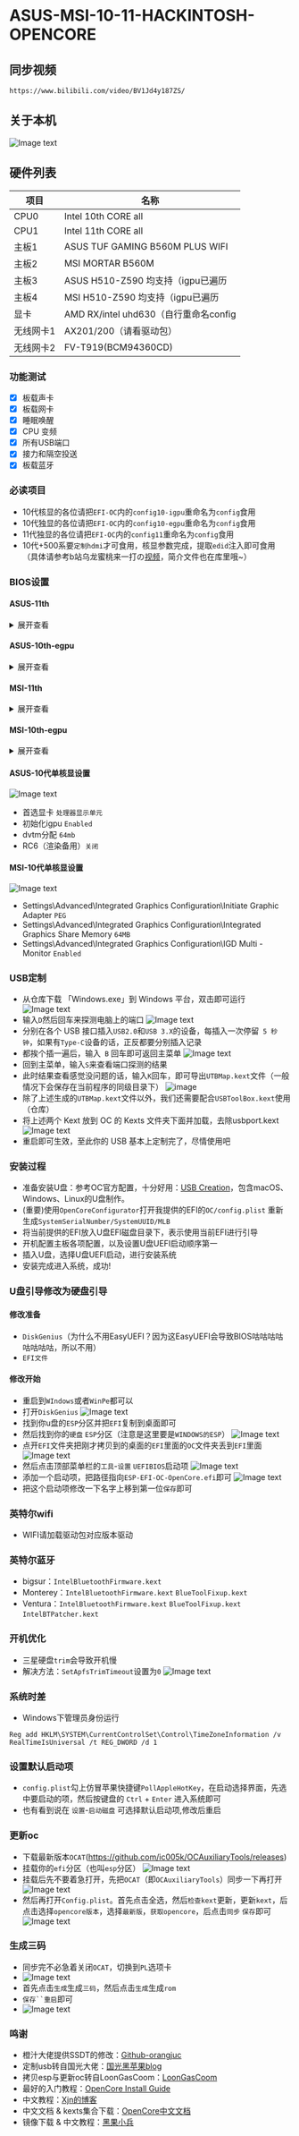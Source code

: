 # ASUS-MSI-10-11-HACKINTOSH-OPENCORE
## 同步视频

```
https://www.bilibili.com/video/BV1Jd4y187ZS/
```
## 关于本机
  ![Image text](https://github.com/Win10Q/hackintosh-with-B560-msi-asus/blob/main/img-storage/%E5%85%B3%E4%BA%8E%E6%9C%AC%E6%9C%BA.png)
## 硬件列表
|项目|名称
|-|-
|CPU0|Intel 10th CORE all
|CPU1|Intel 11th CORE all
|主板1|ASUS TUF GAMING B560M PLUS WIFI
|主板2|MSI MORTAR B560M
|主板3|ASUS H510-Z590 均支持（igpu已遍历
|主板4|MSI H510-Z590 均支持（igpu已遍历
|显卡|AMD RX/intel uhd630（自行重命名config
|无线网卡1|AX201/200（请看驱动包）
|无线网卡2|FV-T919(BCM94360CD)
### 功能测试
- [x] 板载声卡
- [x] 板载网卡
- [x] 睡眠唤醒
- [x] CPU 变频
- [x] 所有USB端口
- [x] 接力和隔空投送
- [x] 板载蓝牙
### 必读项目
- 10代核显的各位请把`EFI-OC`内的`config10-igpu`重命名为`config`食用
- 10代独显的各位请把`EFI-OC`内的`config10-egpu`重命名为`config`食用
- 11代独显的各位请把`EFI-OC`内的`config11`重命名为`config`食用
- 10代+500系要`定制hdmi`才可食用，核显参数完成，提取`edid`注入即可食用（具体请参考b站乌龙蜜桃来一打の[视频](https://www.bilibili.com/video/BV1UW4y1J7J2/)，简介文件也在库里哦~）
### BIOS设置
#### ASUS-11th
<details>
<summary>展开查看</summary>
<pre><code>
- disable Intel Rapid Storage Technology
最后需要按键盘上的 F10 键保存退出即可.
</code></pre>
</details>

#### ASUS-10th-egpu
<details>
<summary>展开查看</summary>
<pre><code>
- Disabe
- Fast Boot
- VT-d
- CSM
- Enable
- Above 4G decoding
- OS type: Windows UEFI Mode (Clear Secure Boot Keys or choose Other type)
- DVMT Pre-Allocated(iGPU Memory): 64MB
最后需要按键盘上的 F10 键保存退出即可.
</code></pre>
</details>

#### MSI-11th
<details>
<summary>展开查看</summary>
<pre><code>
- Boot -- Fast Boot -> Disabled
- Advanced -- PCH Sorage Configuration -- SATA Mode Selection -> AHCI
- Boot -- CSM(Compatibility Support Module) -> Disabled
- Ai Tweaker -- Ai Overclock Tuner -> XMP
- Advanced -- CPU configuration -- Intel Virtualization Technology -> Disabled
- Advanced -- System Agent (SA) Configuration -- VT-D -> Disabled
- Advanced -- System Agent (SA) Configuration -- Above 4G Decoding -> Disabled
- Advanced -- System Agent (SA) Configuration -- Graphics Configuration -- Primary Display -> GPU Graphics
- Advanced -- System Agent (SA) Configuration -- Graphics Configuration -- iGPU Multi-Monitor -> Disabled
- Advanced -- PCH configruation - IOAPIC 24-119 Entries -> Enabled
- Advanced -- PCH-FW Configuration -- TPM Device Selection -> Discrete TPM
- Advanced -- APM Configuration -- ErP Ready -> Disabled
- Advanced -- Network Stack Configuration -- Network Stack -> Disabled
- Boot -- Secure Boot -- OS Type -- Other OS
最后需要按键盘上的 F10 键保存退出即可.
</code></pre>
</details>

#### MSI-10th-egpu
<details>
<summary>展开查看</summary>
<pre><code>
- Boot -- Fast Boot -> Disabled
- Advanced -- PCH Sorage Configuration -- SATA Mode Selection -> AHCI
- Boot -- CSM(Compatibility Support Module) -> Disabled
- Ai Tweaker -- Ai Overclock Tuner -> XMP
- Advanced -- CPU configuration -- Intel Virtualization Technology -> Disabled
- Advanced -- System Agent (SA) Configuration -- VT-D -> Disabled
- Advanced -- System Agent (SA) Configuration -- Above 4G Decoding -> Disabled
- Advanced -- System Agent (SA) Configuration -- Graphics Configuration -- Primary Display -> CPU Graphics 集成显卡配置1
- Advanced -- System Agent (SA) Configuration -- Graphics Configuration -- iGPU Multi-Monitor -> Disabled 集成显卡配置2
- Advanced -- PCH configruation - IOAPIC 24-119 Entries -> Enabled
- Advanced -- PCH-FW Configuration -- TPM Device Selection -> Discrete TPM
- Advanced -- APM Configuration -- ErP Ready -> Disabled
- Advanced -- Network Stack Configuration -- Network Stack -> Disabled
- Boot -- Secure Boot -- OS Type -- Other OS
最后需要按键盘上的 F10 键保存退出即可.
</code></pre>
</details>

#### ASUS-10代单核显设置
  ![Image text](https://github.com/Win10Q/hackintosh-with-B560-msi-asus/blob/main/img-storage/%E5%8D%8E%E7%A1%95%E6%A0%B8%E6%98%BE.jpg)
- 首选显卡 `处理器显示单元`
- 初始化igpu `Enabled`
- dvtm分配 `64mb`
- RC6（渲染备用）`关闭`

#### MSI-10代单核显设置
  ![Image text](https://github.com/Win10Q/hackintosh-with-B560-msi-asus/blob/main/img-storage/%E5%BE%AE%E6%98%9F%E6%A0%B8%E6%98%BE.jpg)
- Settings\Advanced\Integrated Graphics Configuration\Initiate Graphic Adapter `PEG`
- Settings\Advanced\Integrated Graphics Configuration\Integrated Graphics Share Memory `64MB`
- Settings\Advanced\Integrated Graphics Configuration\IGD Multi - Monitor `Enabled`
### USB定制
- 从仓库下载 「Windows.exe」到 Windows 平台，双击即可运行
  ![Image text](https://github.com/Win10Q/hackintosh-with-B560-msi-asus/blob/main/img-storage/%E5%AE%9A%E5%88%B6-1.png)
- 输入` D `然后回车来探测电脑上的端口
  ![Image text](https://github.com/Win10Q/hackintosh-with-B560-msi-asus/blob/main/img-storage/%E5%AE%9A%E5%88%B6-2.png)
- 分别在各个 USB 接口插入` USB2.0 `和` USB 3.X `的设备，每插入一次停留` 5 秒钟`，如果有` Type-C `设备的话，正反都要分别插入记录
- 都挨个插一遍后，输入` B` 回车即可返回主菜单
  ![Image text](https://github.com/Win10Q/hackintosh-with-B560-msi-asus/blob/main/img-storage/%E5%AE%9A%E5%88%B6-3.png)
- 回到主菜单，输入` S `来查看端口探测的结果
- 此时结果查看感觉没问题的话，输入` K `回车，即可导出`UTBMap.kext`文件（一般情况下会保存在当前程序的同级目录下）
  ![image](https://user-images.githubusercontent.com/99300084/206326768-84ef300a-e64e-4978-9e30-9c955d537a28.png)
- 除了上述生成的`UTBMap.kext`文件以外，我们还需要配合`USBToolBox.kext`使用（仓库）
- 将上述两个 Kext 放到 OC 的 Kexts 文件夹下面并加载，去除usbport.kext
  ![Image text](https://github.com/Win10Q/hackintosh-with-B560-msi-asus/blob/main/img-storage/%E5%AE%9A%E5%88%B6-5.png)
- 重启即可生效，至此你的 USB 基本上定制完了，尽情使用吧
### 安装过程
- 准备安装U盘：参考OC官方配置，十分好用：[USB Creation](https://dortania.github.io/OpenCore-Install-Guide/installer-guide/mac-install.html#setting-up-opencore-s-efi-environment)，包含macOS、Windows、Linux的U盘制作。
- (重要)使用`OpenCoreConfigurator`打开我提供的EFI的`OC/config.plist` 重新生成`SystemSerialNumber/SystemUUID/MLB`
- 将当前提供的EFI放入U盘EFI磁盘目录下，表示使用当前EFI进行引导
- 开机配置主板各项配置，以及设置U盘UEFI启动顺序第一
- 插入U盘，选择U盘UEFI启动，进行安装系统
- 安装完成进入系统，成功!
### U盘引导修改为硬盘引导
#### 修改准备
- `DiskGenius`（为什么不用EasyUEFI？因为这EasyUEFI会导致BIOS咕咕咕咕咕咕咕咕，所以不用）
- `EFI文件`
#### 修改开始
- 重启到`WIndows`或者`WinPe`都可以
- 打开`DiskGenius`
  ![Image text](https://github.com/Win10Q/hackintosh-with-B560-msi-asus/blob/main/img-storage/DG-1.png)
- 找到你u盘的`ESP`分区并把`EFI`复制到桌面即可
- 然后找到你的`硬盘` `ESP`分区（注意是这里要是`WINDOWS的ESP`）
  ![Image text](https://github.com/Win10Q/hackintosh-with-B560-msi-asus/blob/main/img-storage/DG-2.png)
- 点开`EFI`文件夹把刚才拷贝到的桌面的`EFI`里面的`OC`文件夹丢到`EFI`里面
  ![Image text](https://github.com/Win10Q/hackintosh-with-B560-msi-asus/blob/main/img-storage/DG-3.png)
- 然后点击顶部菜单栏的`工具`-`设置` `UEFIBIOS`启动项
  ![Image text](https://github.com/Win10Q/hackintosh-with-B560-msi-asus/blob/main/img-storage/DG-4.png)
- 添加一个启动项，把路径指向`ESP-EFI-OC-OpenCore.efi`即可
  ![Image text](https://github.com/Win10Q/hackintosh-with-B560-msi-asus/blob/main/img-storage/DG-5.png)
- 把这个启动项修改一下名字上移到第一位`保存`即可
### 英特尔wifi
- WIFI请加载驱动包对应版本驱动
### 英特尔蓝牙
- bigsur：`IntelBluetoothFirmware.kext`
- Monterey：`IntelBluetoothFirmware.kext` `BlueToolFixup.kext`
- Ventura：`IntelBluetoothFirmware.kext` `BlueToolFixup.kext` `IntelBTPatcher.kext`
### 开机优化
- 三星硬盘`trim`会导致开机慢
- 解决方法：`SetApfsTrimTimeout`设置为`0`
  ![Image text](https://github.com/Win10Q/hackintosh-with-B560-msi-asus/blob/main/img-storage/%E7%A1%AC%E7%9B%98-1.png)
### 系统时差

- Windows下管理员身份运行

```
Reg add HKLM\SYSTEM\CurrentControlSet\Control\TimeZoneInformation /v RealTimeIsUniversal /t REG_DWORD /d 1
```

### 设置默认启动项
- `config.plist`勾上仿冒苹果快捷键`PollAppleHotKey`，在启动选择界面，先选中要启动的项，然后按键盘的 `Ctrl` + `Enter` 进入系统即可
- 也有看到说在 `设置`-`启动磁盘` 可选择默认启动项,修改后重启
### 更新oc
- 下载最新版本`OCAT`(https://github.com/ic005k/OCAuxiliaryTools/releases)
- 挂载你的`efi`分区（也叫`esp`分区）
  ![Image text](https://github.com/Win10Q/hackintosh-with-B560-msi-asus/blob/main/img-storage/%E6%9B%B4%E6%96%B0oc-1.jpg)
- 挂载后先不要着急打开，先把`OCAT`（即`OCAuxiliaryTools`）同步一下再打开
  ![Image text](https://github.com/Win10Q/hackintosh-with-B560-msi-asus/blob/main/img-storage/%E6%9B%B4%E6%96%B0oc-2.jpg)
- 然后再打开`Config.plist`。首先点击全选，然后`检查kext`更新，更新`kext`，后点击选择`opencore版本`，选择`最新版`，`获取opencore`，后点击`同步` `保存`即可
  ![Image text](https://github.com/Win10Q/hackintosh-with-B560-msi-asus/blob/main/img-storage/%E6%9B%B4%E6%96%B0oc-3.jpg)
### 生成三码
- 同步完不必急着关闭`OCAT`，切换到`PL`选项卡
- ![Image text](https://github.com/Win10Q/hackintosh-with-B560-msi-asus/blob/main/img-storage/%E4%B8%89%E7%A0%81-1.png)
- 首先点击`生成`生成`三码`，然后点击`生成`生成`rom`
- `保存``重启`即可
- ![Image text](https://github.com/Win10Q/hackintosh-with-B560-msi-asus/blob/main/img-storage/%E6%9B%B4%E6%96%B0oc-4.jpg)
### 鸣谢
- 橙汁大佬提供SSDT的修改：[Github-orangjuc](https://github.com/OrangJuc/)
- 定制usb转自国光大佬：[国光黑苹果blog](https://apple.sqlsec.com/)
- 拷贝esp与更新oc转自LoonGasCoom：[LoonGasCoom](https://www.jzchen.top/)
- 最好的入门教程：[OpenCore Install Guide](https://dortania.github.io/OpenCore-Install-Guide/)
- 中文教程：[Xjn的博客](https://blog.xjn819.com/post/opencore-guide.html)
- 中文文档 & kexts集合下载：[OpenCore中文文档](https://oc.skk.moe/)
- 镜像下载 & 中文教程：[黑果小兵](http://blog.daliansky.net)

